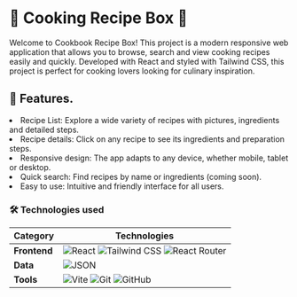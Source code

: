 <h1>📖 Cooking Recipe Box 🍳</h1>
<p>Welcome to Cookbook Recipe Box! This project is a modern responsive web application that allows you to browse, search and view cooking recipes easily and quickly. Developed with React and styled with Tailwind CSS, this project is perfect for cooking lovers looking for culinary inspiration.</p>
<h2>🚀 Features.</h2>

<li>Recipe List: Explore a wide variety of recipes with pictures, ingredients and detailed steps.</li>
<li>Recipe details: Click on any recipe to see its ingredients and preparation steps.</li>
<li>Responsive design: The app adapts to any device, whether mobile, tablet or desktop.</li>
<li>Quick search: Find recipes by name or ingredients (coming soon).</li>
<li>Easy to use: Intuitive and friendly interface for all users.</li>

### 🛠️ **Technologies used**

| Category       | Technologies                                                                                                                                                     |
|-----------------|-----------------------------------------------------------------------------------------------------------------------------------------------------------------|
| **Frontend**    | ![React](https://img.shields.io/badge/React-61DAFB?style=for-the-badge&logo=react&logoColor=black) ![Tailwind CSS](https://img.shields.io/badge/Tailwind_CSS-38B2AC?style=for-the-badge&logo=tailwind-css&logoColor=white) ![React Router](https://img.shields.io/badge/React_Router-CA4245?style=for-the-badge&logo=react-router&logoColor=white) |
| **Data**       | ![JSON](https://img.shields.io/badge/JSON-000000?style=for-the-badge&logo=json&logoColor=white)                                                                 |
| **Tools**| ![Vite](https://img.shields.io/badge/Vite-646CFF?style=for-the-badge&logo=vite&logoColor=white) ![Git](https://img.shields.io/badge/Git-F05032?style=for-the-badge&logo=git&logoColor=white) ![GitHub](https://img.shields.io/badge/GitHub-181717?style=for-the-badge&logo=github&logoColor=white) |
